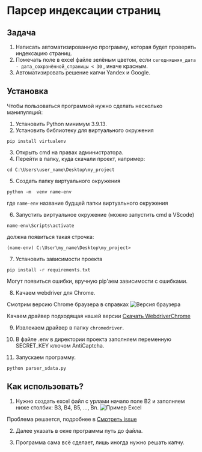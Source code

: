 # **Парсер индексации страниц**


## Задача
1. Написать автоматизированную программу, которая будет проверять индексацию страниц.
2. Помечать поле в excel файле зелёным цветом, если 
````сегодняшняя_дата - дата_сохранённой_страницы < 30````
, иначе красным.
3. Автоматизировать решение капчи Yandex и Google.

## Установка
Чтобы пользоваться программой нужно сделать несколько манипуляций:
1. Установить Python минимум 3.9.13.
2. Установить библиотеку для виртуального окружения
````
pip install virtualenv
 ````
3. Открыть cmd на правах администратора.
4. Перейти в папку, куда скачали проект, например:
````
cd C:\Users\user_name\Desktop\my_project
````
5. Создать папку виртуального окружения
````
python -m  venv name-env
````
где ````name-env```` название будщей папки виртуального окружения

6. Запустить виртуальное окружение (можно запустить cmd в VScode) 
````
name-env\Scripts\activate
````
должна появиться такая строчка:
````
(name-env) C:\User\my_name\Desktop\my_project>
````
7. Установить зависимости проекта
````
pip install -r requirements.txt
````
Могут появиться ошибки, вручную pip'аем зависимости с ошибками.

8. Качаем webdriver для Chrome.

Смотрим версию Chrome браузера в справках
![Версия браузера](/img-readme/chrome-version.png)

Качаем драйвер подходящая нашей версии
[Скачать WebdriverChrome](https://chromedriver.chromium.org/downloads)

9. Извлекаем драйвер в папку ````chromedriver````.

10. В файле .env в директории проекта заполняем переменную SECRET_KEY ключом AntiCaptcha.

11. Запускаем программу.
````
python parser_sdata.py
````


## Как использовать?

1. Нужно создать excel файл с урлами начало поле B2 и заполняем ниже столбик: B3, B4, B5, ..., Bn.
![Пример Excel](/img-readme/example-excel.png)

Проблема решается, подробнее в [Смотреть issue](https://github.com/DaniilMelnikov/index-parser/issues/1)

2. Далее указать в окне программы путь до файла.

3. Программа сама всё сделает, лишь иногда нужно решать капчу.


